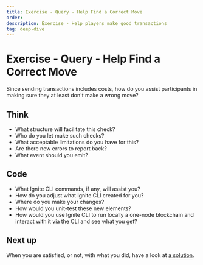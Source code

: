 ```yaml
---
title: Exercise - Query - Help Find a Correct Move
order:
description: Exercise - Help players make good transactions
tag: deep-dive
---
```


# Exercise - Query - Help Find a Correct Move

Since sending transactions includes costs, how do you assist participants in making sure they at least don't make a wrong move?

## Think

* What structure will facilitate this check?
* Who do you let make such checks?
* What acceptable limitations do you have for this?
* Are there new errors to report back?
* What event should you emit?

## Code

* What Ignite CLI commands, if any, will assist you?
* How do you adjust what Ignite CLI created for you?
* Where do you make your changes?
* How would you unit-test these new elements?
* How would you use Ignite CLI to run locally a one-node blockchain and interact with it via the CLI and see what you get?

## Next up

When you are satisfied, or not, with what you did, have a look at [a solution](../4-my-own-chain/can-play.md).

